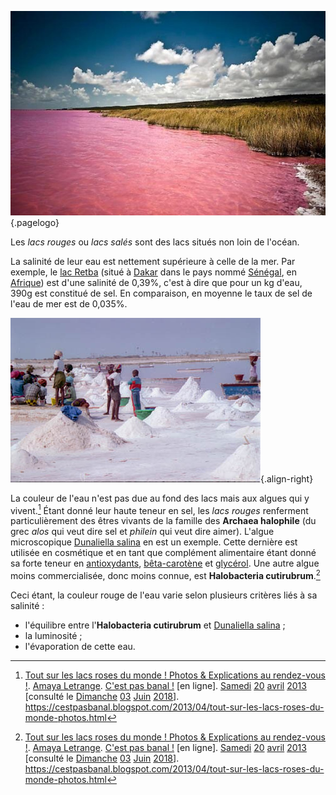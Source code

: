 <!-- TITLE: Lac Rouge -->
<!-- SUBTITLE: Présentation des lacs rouges -->

![Pink Lake Retba](/uploads/lake/pink-lake-retba.jpg "Le lac Retba"){.pagelogo}

Les *lacs rouges* ou *lacs salés* sont des lacs situés non loin de l'océan.

La salinité de leur eau est nettement supérieure à celle de la mer. Par exemple, le [lac Retba](/geographie/lac/afrique/nord-ouest/retba) (situé à [Dakar](/geographie/ville/afrique/nord-ouest/senegal/dakar) dans le pays nommé [Sénégal](/geographie/pays/afrique/nord-ouest/senegal), en [Afrique](/geographie/continent/afrique)) est d'une salinité de 0,39%, c'est à dire que pour un kg d'eau, 390g est constitué de sel. En comparaison, en moyenne le taux de sel de l'eau de mer est de 0,035%.

![Sel Extrait Du Lac Retba](/uploads/lake/sel-extrait-du-lac-retba.jpg "Le lac Retba"){.align-right}

La couleur de l'eau n'est pas due au fond des lacs mais aux algues qui y vivent.[^1]
Étant donné leur haute teneur en sel, les *lacs rouges* renferment particulièrement des êtres vivants de la famille des **Archaea halophile** (du grec *alos* qui veut dire sel et *philein* qui veut dire aimer). L'algue microscopique [Dunaliella salina](https://fr.wikipedia.org/wiki/Dunaliella_salina) en est un exemple. Cette dernière est utilisée en cosmétique et en tant que complément alimentaire étant donné sa forte teneur en [antioxydants](https://fr.wikipedia.org/wiki/Antioxydant), [bêta-carotène](https://fr.wikipedia.org/wiki/B%C3%AAta-Carot%C3%A8ne) et [glycérol](https://fr.wikipedia.org/wiki/Glyc%C3%A9rol). Une autre algue moins commercialisée, donc moins connue, est **Halobacteria cutirubrum**.[^1]

Ceci étant, la couleur rouge de l'eau varie selon plusieurs critères liés à sa salinité :
* l'équilibre entre l'**Halobacteria cutirubrum** et [Dunaliella salina](https://fr.wikipedia.org/wiki/Dunaliella_salina) ;
* la luminosité ;
* l'évaporation de cette eau.


[^1]: [Tout sur les lacs roses du monde ! Photos & Explications au rendez-vous !](https://cestpasbanal.blogspot.com/2013/04/tout-sur-les-lacs-roses-du-monde-photos.html). [Amaya Letrange](https://plus.google.com/111664944124095912169). [C'est pas banal !](https://cestpasbanal.blogspot.com/) [en ligne]. [Samedi](/histoire/date/calendrier-gregorien/par-jour-de-la-semaine/samedi) [20](/histoire/date/calendrier-gregorien/par-jour/20) [avril](/histoire/date/calendrier-gregorien/par-mois/avril) [2013](/histoire/date/calendrier-gregorien/par-annee/2013) [consulté le [Dimanche](/histoire/date/calendrier-gregorien/par-jour-de-la-semaine/dimanche) [03](/histoire/date/calendrier-gregorien/par-jour/03) [Juin](/histoire/date/calendrier-gregorien/par-mois/juin) [2018](/histoire/date/calendrier-gregorien/par-annee/2018)]. https://cestpasbanal.blogspot.com/2013/04/tout-sur-les-lacs-roses-du-monde-photos.html